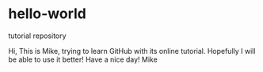 # hello-world
tutorial repository

Hi,
This is Mike, trying to learn GitHub with its online tutorial. Hopefully I will be able to use it better!
Have a nice day!
Mike
